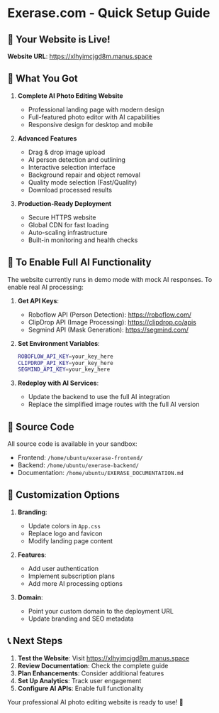 # Exerase.com - Quick Setup Guide

## 🚀 Your Website is Live!

**Website URL**: https://xlhyimcjgd8m.manus.space

## 🎯 What You Got

1. **Complete AI Photo Editing Website**
   - Professional landing page with modern design
   - Full-featured photo editor with AI capabilities
   - Responsive design for desktop and mobile

2. **Advanced Features**
   - Drag & drop image upload
   - AI person detection and outlining
   - Interactive selection interface
   - Background repair and object removal
   - Quality mode selection (Fast/Quality)
   - Download processed results

3. **Production-Ready Deployment**
   - Secure HTTPS website
   - Global CDN for fast loading
   - Auto-scaling infrastructure
   - Built-in monitoring and health checks

## 🔧 To Enable Full AI Functionality

The website currently runs in demo mode with mock AI responses. To enable real AI processing:

1. **Get API Keys**:
   - Roboflow API (Person Detection): https://roboflow.com/
   - ClipDrop API (Image Processing): https://clipdrop.co/apis
   - Segmind API (Mask Generation): https://segmind.com/

2. **Set Environment Variables**:
   ```bash
   ROBOFLOW_API_KEY=your_key_here
   CLIPDROP_API_KEY=your_key_here
   SEGMIND_API_KEY=your_key_here
   ```

3. **Redeploy with AI Services**:
   - Update the backend to use the full AI integration
   - Replace the simplified image routes with the full AI version

## 📁 Source Code

All source code is available in your sandbox:
- Frontend: `/home/ubuntu/exerase-frontend/`
- Backend: `/home/ubuntu/exerase-backend/`
- Documentation: `/home/ubuntu/EXERASE_DOCUMENTATION.md`

## 🎨 Customization Options

1. **Branding**:
   - Update colors in `App.css`
   - Replace logo and favicon
   - Modify landing page content

2. **Features**:
   - Add user authentication
   - Implement subscription plans
   - Add more AI processing options

3. **Domain**:
   - Point your custom domain to the deployment URL
   - Update branding and SEO metadata

## 📞 Next Steps

1. **Test the Website**: Visit https://xlhyimcjgd8m.manus.space
2. **Review Documentation**: Check the complete guide
3. **Plan Enhancements**: Consider additional features
4. **Set Up Analytics**: Track user engagement
5. **Configure AI APIs**: Enable full functionality

Your professional AI photo editing website is ready to use! 🎉

